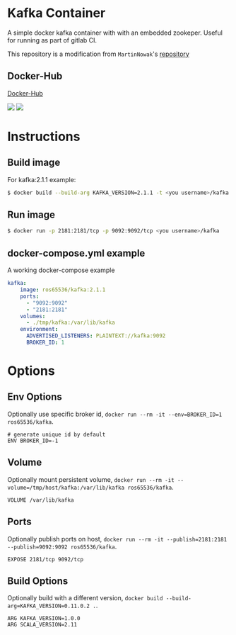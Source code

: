 # Kafka Container 

A simple docker kafka container with with an embedded zookeper. Useful for running as part of gitlab CI.  

This repository is a modification from `MartinNowak`'s [repository](https://github.com/MartinNowak/docker-kafka)

## Docker-Hub

[Docker-Hub](https://cloud.docker.com/repository/docker/ros65536/kafka/general)

[![](https://images.microbadger.com/badges/image/ros65536/kafka.svg)](https://microbadger.com/images/ros65536/kafka "Get your own image badge on microbadger.com")
[![](https://images.microbadger.com/badges/version/ros65536/kafka.svg)](https://microbadger.com/images/ros65536/kafka "Get your own version badge on microbadger.com")

# Instructions

## Build image 

For kafka:2.1.1 example:

```bash
$ docker build --build-arg KAFKA_VERSION=2.1.1 -t <you username>/kafka:2.1.1 .
```

## Run image 

```bash
$ docker run -p 2181:2181/tcp -p 9092:9092/tcp <you username>/kafka
```

## docker-compose.yml example

A working docker-compose example

```yaml
kafka:
    image: ros65536/kafka:2.1.1
    ports:
      - "9092:9092"
      - "2181:2181"
    volumes:
      - ./tmp/kafka:/var/lib/kafka
    environment:
      ADVERTISED_LISTENERS: PLAINTEXT://kafka:9092
      BROKER_ID: 1
```

# Options

## Env Options

Optionally use specific broker id, `docker run --rm -it --env=BROKER_ID=1 ros65536/kafka`.
```
# generate unique id by default
ENV BROKER_ID=-1
```

## Volume

Optionally mount persistent volume, `docker run --rm -it --volume=/tmp/host/kafka:/var/lib/kafka ros65536/kafka`.
```
VOLUME /var/lib/kafka
```

## Ports

Optionally publish ports on host, `docker run --rm -it --publish=2181:2181 --publish=9092:9092 ros65536/kafka`.
```
EXPOSE 2181/tcp 9092/tcp
```

## Build Options

Optionally build with a different version, `docker build --build-arg=KAFKA_VERSION=0.11.0.2 .`.
```
ARG KAFKA_VERSION=1.0.0
ARG SCALA_VERSION=2.11
```

